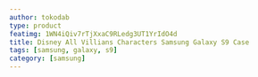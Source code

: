 ```yaml
---
author: tokodab
type: product
featimg: 1WN4iQiv7rTjXxaC9RLedg3UT1YrIdO4d
title: Disney All Villians Characters Samsung Galaxy S9 Case
tags: [samsung, galaxy, s9]
category: [samsung]
---
```

